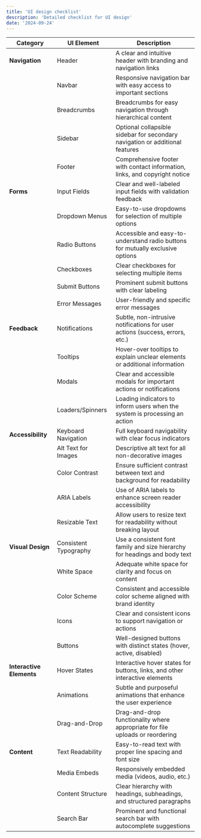 ```yaml
---
title: 'UI design checklist'
description: 'Detailed checklist for UI design'
date: '2024-09-24'
---
```


| **Category**        | **UI Element**                        | **Description**                                                                 |
|---------------------|---------------------------------------|---------------------------------------------------------------------------------|
| **Navigation**       | Header                                | A clear and intuitive header with branding and navigation links                  |
|                     | Navbar                                | Responsive navigation bar with easy access to important sections                 |
|                     | Breadcrumbs                           | Breadcrumbs for easy navigation through hierarchical content                     |
|                     | Sidebar                               | Optional collapsible sidebar for secondary navigation or additional features     |
|                     | Footer                                | Comprehensive footer with contact information, links, and copyright notice       |
| **Forms**            | Input Fields                          | Clear and well-labeled input fields with validation feedback                     |
|                     | Dropdown Menus                        | Easy-to-use dropdowns for selection of multiple options                          |
|                     | Radio Buttons                         | Accessible and easy-to-understand radio buttons for mutually exclusive options   |
|                     | Checkboxes                            | Clear checkboxes for selecting multiple items                                    |
|                     | Submit Buttons                        | Prominent submit buttons with clear labeling                                     |
|                     | Error Messages                        | User-friendly and specific error messages                                       |
| **Feedback**         | Notifications                         | Subtle, non-intrusive notifications for user actions (success, errors, etc.)     |
|                     | Tooltips                              | Hover-over tooltips to explain unclear elements or additional information        |
|                     | Modals                                | Clear and accessible modals for important actions or notifications               |
|                     | Loaders/Spinners                      | Loading indicators to inform users when the system is processing an action       |
| **Accessibility**    | Keyboard Navigation                   | Full keyboard navigability with clear focus indicators                           |
|                     | Alt Text for Images                   | Descriptive alt text for all non-decorative images                               |
|                     | Color Contrast                        | Ensure sufficient contrast between text and background for readability           |
|                     | ARIA Labels                           | Use of ARIA labels to enhance screen reader accessibility                        |
|                     | Resizable Text                        | Allow users to resize text for readability without breaking layout               |
| **Visual Design**    | Consistent Typography                 | Use a consistent font family and size hierarchy for headings and body text       |
|                     | White Space                           | Adequate white space for clarity and focus on content                            |
|                     | Color Scheme                          | Consistent and accessible color scheme aligned with brand identity               |
|                     | Icons                                 | Clear and consistent icons to support navigation or actions                      |
|                     | Buttons                               | Well-designed buttons with distinct states (hover, active, disabled)             |
| **Interactive Elements** | Hover States                      | Interactive hover states for buttons, links, and other interactive elements      |
|                     | Animations                            | Subtle and purposeful animations that enhance the user experience                |
|                     | Drag-and-Drop                         | Drag-and-drop functionality where appropriate for file uploads or reordering     |
| **Content**          | Text Readability                      | Easy-to-read text with proper line spacing and font size                         |
|                     | Media Embeds                          | Responsively embedded media (videos, audio, etc.)                                |
|                     | Content Structure                     | Clear hierarchy with headings, subheadings, and structured paragraphs            |
|                     | Search Bar                            | Prominent and functional search bar with autocomplete suggestions                |
